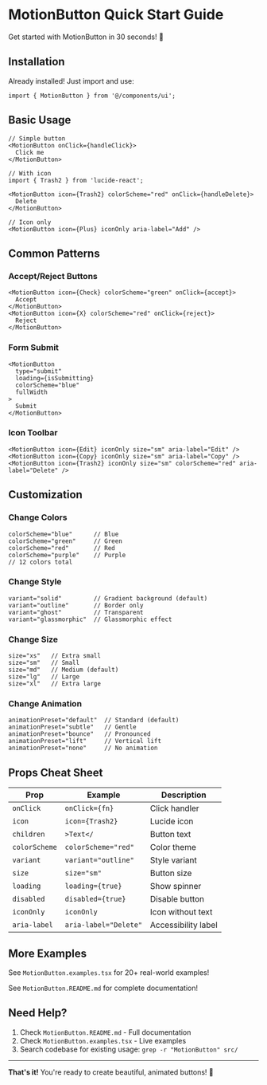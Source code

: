 # MotionButton Quick Start Guide

Get started with MotionButton in 30 seconds! 🚀

## Installation

Already installed! Just import and use:

```tsx
import { MotionButton } from '@/components/ui';
```

## Basic Usage

```tsx
// Simple button
<MotionButton onClick={handleClick}>
  Click me
</MotionButton>

// With icon
import { Trash2 } from 'lucide-react';

<MotionButton icon={Trash2} colorScheme="red" onClick={handleDelete}>
  Delete
</MotionButton>

// Icon only
<MotionButton icon={Plus} iconOnly aria-label="Add" />
```

## Common Patterns

### Accept/Reject Buttons
```tsx
<MotionButton icon={Check} colorScheme="green" onClick={accept}>
  Accept
</MotionButton>
<MotionButton icon={X} colorScheme="red" onClick={reject}>
  Reject
</MotionButton>
```

### Form Submit
```tsx
<MotionButton
  type="submit"
  loading={isSubmitting}
  colorScheme="blue"
  fullWidth
>
  Submit
</MotionButton>
```

### Icon Toolbar
```tsx
<MotionButton icon={Edit} iconOnly size="sm" aria-label="Edit" />
<MotionButton icon={Copy} iconOnly size="sm" aria-label="Copy" />
<MotionButton icon={Trash2} iconOnly size="sm" colorScheme="red" aria-label="Delete" />
```

## Customization

### Change Colors
```tsx
colorScheme="blue"      // Blue
colorScheme="green"     // Green
colorScheme="red"       // Red
colorScheme="purple"    // Purple
// 12 colors total
```

### Change Style
```tsx
variant="solid"         // Gradient background (default)
variant="outline"       // Border only
variant="ghost"         // Transparent
variant="glassmorphic"  // Glassmorphic effect
```

### Change Size
```tsx
size="xs"   // Extra small
size="sm"   // Small
size="md"   // Medium (default)
size="lg"   // Large
size="xl"   // Extra large
```

### Change Animation
```tsx
animationPreset="default"  // Standard (default)
animationPreset="subtle"   // Gentle
animationPreset="bounce"   // Pronounced
animationPreset="lift"     // Vertical lift
animationPreset="none"     // No animation
```

## Props Cheat Sheet

| Prop | Example | Description |
|------|---------|-------------|
| `onClick` | `onClick={fn}` | Click handler |
| `icon` | `icon={Trash2}` | Lucide icon |
| `children` | `>Text</` | Button text |
| `colorScheme` | `colorScheme="red"` | Color theme |
| `variant` | `variant="outline"` | Style variant |
| `size` | `size="sm"` | Button size |
| `loading` | `loading={true}` | Show spinner |
| `disabled` | `disabled={true}` | Disable button |
| `iconOnly` | `iconOnly` | Icon without text |
| `aria-label` | `aria-label="Delete"` | Accessibility label |

## More Examples

See `MotionButton.examples.tsx` for 20+ real-world examples!

See `MotionButton.README.md` for complete documentation!

## Need Help?

1. Check `MotionButton.README.md` - Full documentation
2. Check `MotionButton.examples.tsx` - Live examples
3. Search codebase for existing usage: `grep -r "MotionButton" src/`

---

**That's it!** You're ready to create beautiful, animated buttons! 🎉
